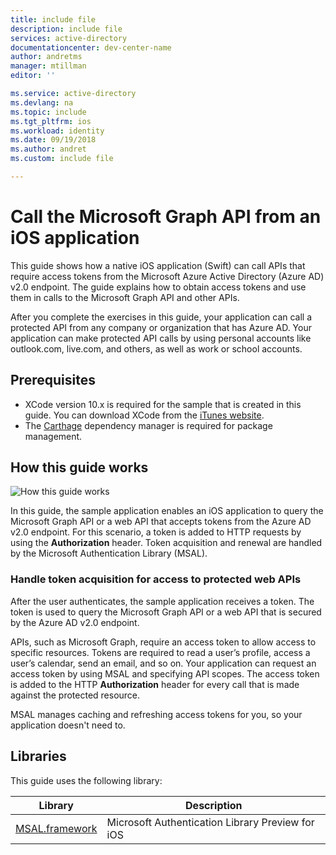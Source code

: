 ```yaml
---
title: include file
description: include file
services: active-directory
documentationcenter: dev-center-name
author: andretms
manager: mtillman
editor: ''

ms.service: active-directory
ms.devlang: na
ms.topic: include
ms.tgt_pltfrm: ios
ms.workload: identity
ms.date: 09/19/2018
ms.author: andret
ms.custom: include file 

---
```


# Call the Microsoft Graph API from an iOS application

This guide shows how a native iOS application (Swift) can call APIs that require access tokens from the Microsoft Azure Active Directory (Azure AD) v2.0 endpoint. The guide explains how to obtain access tokens and use them in calls to the Microsoft Graph API and other APIs.

After you complete the exercises in this guide, your application can call a protected API from any company or organization that has Azure AD. Your application can make protected API calls by using personal accounts like outlook.com, live.com, and others, as well as work or school accounts.

## Prerequisites
- XCode version 10.x is required for the sample that is created in this guide. You can download XCode from the [iTunes website](https://geo.itunes.apple.com/us/app/xcode/id497799835?mt=12 "XCode Download URL").
- The [Carthage](https://github.com/Carthage/Carthage) dependency manager is required for package management.

## How this guide works

![How this guide works](media/active-directory-develop-guidedsetup-ios-introduction/iosintro.png)

In this guide, the sample application enables an iOS application to query the Microsoft Graph API or a web API that accepts tokens from the Azure AD v2.0 endpoint. For this scenario, a token is added to HTTP requests by using the **Authorization** header. Token acquisition and renewal are handled by the Microsoft Authentication Library (MSAL).


### Handle token acquisition for access to protected web APIs

After the user authenticates, the sample application receives a token. The token is used to query the Microsoft Graph API or a web API that is secured by the Azure AD v2.0 endpoint.

APIs, such as Microsoft Graph, require an access token to allow access to specific resources. Tokens are required to read a user’s profile, access a user’s calendar, send an email, and so on. Your application can request an access token by using MSAL and specifying API scopes. The access token is added to the HTTP **Authorization** header for every call that is made against the protected resource.

MSAL manages caching and refreshing access tokens for you, so your application doesn't need to.


## Libraries

This guide uses the following library:

|Library|Description|
|---|---|
|[MSAL.framework](https://github.com/AzureAD/microsoft-authentication-library-for-objc)|Microsoft Authentication Library Preview for iOS|


